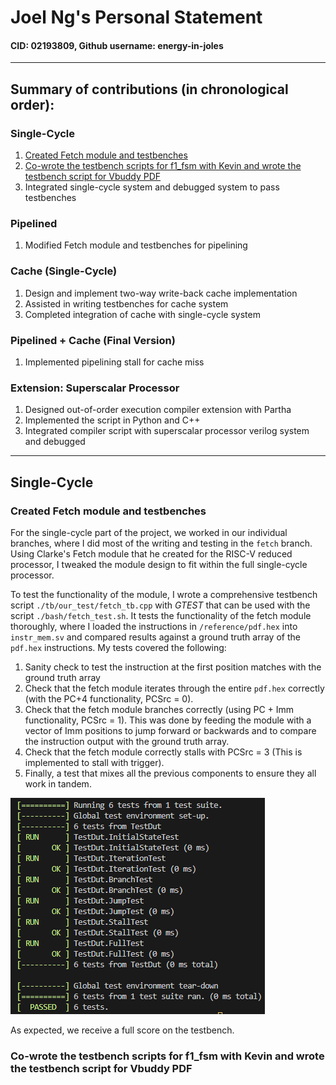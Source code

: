 # Joel Ng's Personal Statement
#### CID: 02193809, Github username: energy-in-joles

---

## Summary of contributions (in chronological order):

### Single-Cycle
1. [Created Fetch module and testbenches](#created-fetch-module-and-testbenches)
2. [Co-wrote the testbench scripts for f1_fsm with Kevin and wrote the testbench script for Vbuddy PDF](#co-wrote-the-testbench-scripts-for-f1_fsm-with-kevin-and-wrote-the-testbench-script-for-vbuddy-pdf)
3. Integrated single-cycle system and debugged system to pass testbenches

### Pipelined
1. Modified Fetch module and testbenches for pipelining

### Cache (Single-Cycle)
1. Design and implement two-way write-back cache implementation
2. Assisted in writing testbenches for cache system
3. Completed integration of cache with single-cycle system

### Pipelined + Cache (Final Version)
1. Implemented pipelining stall for cache miss

### Extension: Superscalar Processor
1. Designed out-of-order execution compiler extension with Partha
2. Implemented the script in Python and C++
3. Integrated compiler script with superscalar processor verilog system and debugged

---

## Single-Cycle

### Created Fetch module and testbenches

For the single-cycle part of the project, we worked in our individual branches, where I did most of the writing and testing in the `fetch` branch. Using Clarke's Fetch module that he created for the RISC-V reduced processor, I tweaked the module design to fit within the full single-cycle processor. 

To test the functionality of the module, I wrote a comprehensive testbench script `./tb/our_test/fetch_tb.cpp` with _GTEST_ that can be used with the script `./bash/fetch_test.sh`. It tests the functionality of the fetch module thoroughly, where I loaded the instructions in `/reference/pdf.hex` into `instr_mem.sv` and compared results against a ground truth array of the `pdf.hex` instructions. My tests covered the following:
1. Sanity check to test the instruction at the first position matches with the ground truth array
2. Check that the fetch module iterates through the entire `pdf.hex` correctly (with the PC+4 functionality, PCSrc = 0).
3. Check that the fetch module branches correctly (using PC + Imm functionality, PCSrc = 1). This was done by feeding the module with a vector of Imm positions to jump forward or backwards and to compare the instruction output with the ground truth array.
4. Check that the fetch module correctly stalls with PCSrc = 3 (This is implemented to stall with trigger).
5. Finally, a test that mixes all the previous components to ensure they all work in tandem.

![fetch_tb](../images/joel/fetch_tb.png)

As expected, we receive a full score on the testbench.

### Co-wrote the testbench scripts for f1_fsm with Kevin and wrote the testbench script for Vbuddy PDF